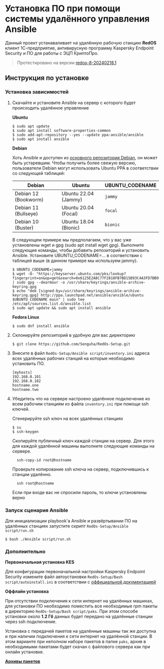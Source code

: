 # Установка ПО при помощи системы удалённого управления Ansible
Данный проект устанаваливает на удалённую рабочую станцию **RedOS** клиент 1С-предприятие, антивирусную программу Kaspersky Endpoint Security и ПО для работы с ЭЦП КриптоПро.
> Протестировано на версии [redos-8-20240218.1](https://files.red-soft.ru/redos/8.0/x86_64/iso/redos-8-20240218.1-Everything-x86_64-DVD1.iso)

## Инструкция по установке 

### Установка зависимостей

  1. Скачайте и установите Ansible на сервер с которого будет происходить удалённое управление
     
      **Ubuntu**
       ```
       $ sudo apt update
       $ sudo apt install software-properties-common
       $ sudo add-apt-repository --yes --update ppa:ansible/ansible
       $ sudo apt install ansible
       ```
      **Debian**
       
       Хоть Ansible и доступен из [основного репозитория Debian](https://packages.debian.org/stable/ansible), он может быть устаревшим.
       Чтобы получить более свежую версию, пользователи Debian могут использовать Ubuntu PPA в соответствии со следующей таблицей:

        | Debian | Ubuntu | UBUNTU_CODENAME |
        | ------ | ------ | --------------- |
        | Debian 12 (Bookworm) | Ubuntu 22.04 (Jammy) | ``jammy`` |
        | Debian 11 (Bullseye) | Ubuntu 20.04 (Focal) | ``focal`` |
        | Debian 10 (Buster) | Ubuntu 18.04 (Bionic) | ``bionic`` |

       В следующем примере мы предполагаем, что у вас уже установлены wget и gpg (sudo apt install wget gpg).
       Выполните следующие команды, чтобы добавить репозиторий и установить Ansible. Установите UBUNTU_CODENAME=... в соответствии с таблицей выше (в данном примере мы используем jammy).
       
       ```
       $ UBUNTU_CODENAME=jammy
       $ wget -O- "https://keyserver.ubuntu.com/pks/lookup?fingerprint=on&op=get&search=0x6125E2A8C77F2818FB7BD15B93C4A3FD7BB9C367" | sudo gpg --dearmour -o /usr/share/keyrings/ansible-archive-keyring.gpg
       $ echo "deb [signed-by=/usr/share/keyrings/ansible-archive-keyring.gpg] http://ppa.launchpad.net/ansible/ansible/ubuntu $UBUNTU_CODENAME main" | sudo tee /etc/apt/sources.list.d/ansible.list
       $ sudo apt update && sudo apt install ansible
       ```
       
      **Fedora Linux**
       
       ```
       $ sudo dnf install ansible
       ```
       
  3. Склонируйте репозиторий в удобную для вас директорию
     
     ```
     $ git clone https://github.com/Senguha/RedOs-Setup.git
     ```
     
  4. Внесите в файл ``RedOs-Setup/Ansible script/inventory.ini`` адреса всех удалённых рабочих станций на которые необходимо установить ПО.
     
     ```
     [myhosts]
     192.168.0.101
     192.168.0.102
     hostname.one
     hostname.two
     ```
     
  5. Убедитесь что на сервере настроено удалённое подключение ко всем рабочим станциям из файла ``inventory.ini`` при помощи ssh ключей.
     
      Сгенерируйте ssh ключ на всех удалённых станциях
       
       ```
       $ su
       $ ssh-keygen 
       ```
       
      Скопируйте публичный ключ каждой станции на сервер. Для этого для каждой удалённой машины выполните следующие команды на сервере.
       
     ```
       ssh-copy-id root@hostname
     ```
     
      Проверьте копирование ssh ключа на сервер, подключившись к станции удалённо.
     ```
       ssh root@hostname
     ```
     
     Если при входе вас не спросили пароль, то ключи установлены верно

### Запуск сценария Ansible

Для инициализации playbook'а Ansible и развёртывании ПО на удалённых станциях запустите скрипт ``RedOs-Setup/Ansible script/run.sh``

```
$ bash ./Ansible script/run.sh
```

### Дополнительно

**Первоначальная установка KES**

Для конфигурации первоначальной настройки Kaspersky Endpoint Security измените файл автоустановки ``RedOs-Setup/Bash script/autoinstall.ini`` в соответствии с [оффициальной документацией](https://support.kaspersky.ru/kes-for-linux/11.3.0/236945) 

**Оффлайн установка**

При отсутствии подключения к сети интернет на удалённых машинах, для установки ПО необходимо поместить все необходимые rpm пакеты в директорию ``RedOs-Setup/Bash script/paks``. При этом способе установки около **1.2 Гб** данных будет передано на удалённые станции через ssh подключение.

Установка с передачей пакетов на удалённые машины так же доступна и при наличии подключения к сети интернет на удалённой станции. В этом варианте при неполном наборе пакетов в папке `paks`, архив в необходимыми пакетами будет скачан с файлового сервера как при онлайн установке. 

[**Архивы пакетов**](http://178.208.92.119:81/script)
